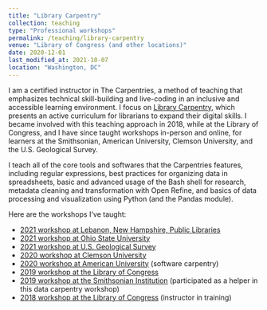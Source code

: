 ```yaml
---
title: "Library Carpentry"
collection: teaching
type: "Professional workshops"
permalink: /teaching/library-carpentry
venue: "Library of Congress (and other locations)"
date: 2020-12-01
last_modified_at: 2021-10-07
location: "Washington, DC"
---
```


I am a certified instructor in The Carpentries, a method of teaching that emphasizes technical skill-building and live-coding in an inclusive and accessible learning environment. I focus on [Library Carpentry](https://librarycarpentry.org), which presents an active curriculum for librarians to expand their digital skills.<!-- more --> I became involved with this teaching approach in 2018, while at the Library of Congress, and I have since taught workshops in-person and online, for learners at the Smithsonian, American University, Clemson University, and the U.S. Geological Survey. 

I teach all of the core tools and softwares that the Carpentries features, including regular expressions, best practices for organizing data in spreadsheets, basic and advanced usage of the Bash shell for research, metadata cleaning and transformation with Open Refine, and basics of data processing and visualization using Python (and the Pandas module). 

Here are the workshops I've taught: 

* [2021 workshop at Lebanon, New Hampshire, Public Libraries](https://morskyjezek.github.io/2021-10-05-lelibrary-online/)
* [2021 workshop at Ohio State University](https://morskyjezek.github.io/2021-05-24-osu-online/)
* [2021 workshop at U.S. Geological Survey](https://morskyjezek.github.io/2021-03-30-usgs-online/)
* [2020 workshop at Clemson University](https://shlake.github.io/2020-12-01-Clemson-online-NNLM/)
* [2020 workshop at American University](https://annajiat.github.io/2020-11-09-american-online/) (software carpentry)
* [2019 workshop at the Library of Congress](https://morskyjezek.github.io/2019-09-24-libraryofcongress/)
* [2019 workshop at the Smithsonian Institution](https://smithsonianworkshops.github.io/2019-08-15-castle/) (participated as a helper in this data carpentry workshop)
* [2018 workshop at the Library of Congress](https://libcce.github.io/2018-09-18-LC/) (instructor in training)
